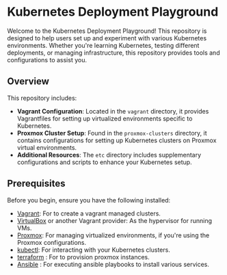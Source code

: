 # Kubernetes Deployment Playground

Welcome to the Kubernetes Deployment Playground! This repository is designed to help users set up and experiment with various Kubernetes environments. Whether you're learning Kubernetes, testing different deployments, or managing infrastructure, this repository provides tools and configurations to assist you.

## Overview

This repository includes:

- **Vagrant Configuration**: Located in the `vagrant` directory, it provides Vagrantfiles for setting up virtualized environments specific to Kubernetes.
- **Proxmox Cluster Setup**: Found in the `proxmox-clusters` directory, it contains configurations for setting up Kubernetes clusters on Proxmox virtual environments.
- **Additional Resources**: The `etc` directory includes supplementary configurations and scripts to enhance your Kubernetes setup.

## Prerequisites

Before you begin, ensure you have the following installed:

- [Vagrant](https://www.vagrantup.com/): For to create a vagrant managed clusters.
- [VirtualBox](https://www.virtualbox.org/) or another Vagrant provider: As the hypervisor for running VMs.
- [Proxmox](https://www.proxmox.com/): For managing virtualized environments, if you're using the Proxmox configurations.
- [kubectl](https://kubernetes.io/docs/tasks/tools/): For interacting with your Kubernetes clusters.
- [terraform](https://www.terraform.io/) : For to provision proxmox instances.
- [Ansible](https://docs.ansible.com/) : For executing ansible playbooks to install various services.
